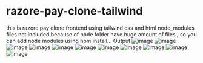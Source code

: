 # razore-pay-clone-tailwind
this is razore pay clone frontend using tailwind css and html
node_modules files not included because of node folder have huge amount of files , so you can add node modules using npm install...
Output
![image](https://user-images.githubusercontent.com/105263777/216929836-09f2f1a9-132c-4637-b4ca-5976b843f519.png)
![image](https://user-images.githubusercontent.com/105263777/216929901-14b3eb37-4349-425d-a2fc-cf09157d5a43.png)
![image](https://user-images.githubusercontent.com/105263777/216929954-88efd62b-d6db-4b33-8cdf-0b51eba64663.png)
![image](https://user-images.githubusercontent.com/105263777/216929994-00155b79-9ee4-4c8c-9cb4-84d46dc48160.png)
![image](https://user-images.githubusercontent.com/105263777/216930042-57d6cba0-d330-4a4c-8079-f14bbdf25537.png)
![image](https://user-images.githubusercontent.com/105263777/216930111-aa86e85a-4056-4591-bfc4-418110e9603d.png)
![image](https://user-images.githubusercontent.com/105263777/216930176-c9565892-447b-478b-b069-b23a30628984.png)
![image](https://user-images.githubusercontent.com/105263777/216930211-1806f745-c2ae-4921-9a1f-b0d6ad050e93.png)
![image](https://user-images.githubusercontent.com/105263777/216930142-a565c188-58d7-42f6-acc6-6b97c78b8033.png)
![image](https://user-images.githubusercontent.com/105263777/216930238-b1d62802-05e5-44e2-bbcd-0dd35bd4c339.png)
![image](https://user-images.githubusercontent.com/105263777/216930285-4c633371-9ed6-436d-8dcf-4b56b2fbf763.png)
